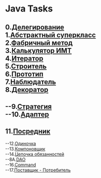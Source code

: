 # Java Tasks
0.[Делегирование](https://github.com/Je1rei/Java-Tasks/tree/main/Task%200/Calculator)<br>
1.[Абстрактный суперкласс](https://github.com/Je1rei/Java-Tasks/tree/main/Task%201/AbstractSuperclass)<br>
2.[Фабричный метод](https://github.com/Je1rei/Java-Tasks/tree/main/Task%202/FactoryMethod)<br>
3.[Калькулятор ИМТ](https://github.com/Je1rei/Java-Tasks/tree/main/Task%202/FactoryMethod)<br>
4.[Итератор](https://github.com/Je1rei/Java-Tasks/tree/main/Task%202/FactoryMethod)<br>
5.[Строитель](https://github.com/Je1rei/Java-Tasks/tree/main/Task%205/Builder)<br>
6.[Прототип](https://github.com/Je1rei/Java-Tasks/tree/main/Task%206/Prototype)<br>
7.[Наблюдатель](https://github.com/Je1rei/Java-Tasks/tree/main/Task%207/Observer)<br>
8.[Декоратор](https://github.com/Je1rei/Java-Tasks/tree/main/Task%208/Decorator)<br>
---
--9.[Стратегия]()<br>
--10.[Адаптер]()<br>
---
11.[Посредник](https://github.com/Je1rei/Java-Tasks/tree/main/Task%2011/Mediator)<br>
---
--12.[Одиночка]()<br>
--13.[Компоновщик]()<br>
--14.[Цепочка обязанностей]()<br>
--8A.[DAO]()<br>
--16.[Command]()<br>
--17.[Поставщик - Потребитель]()<br>
